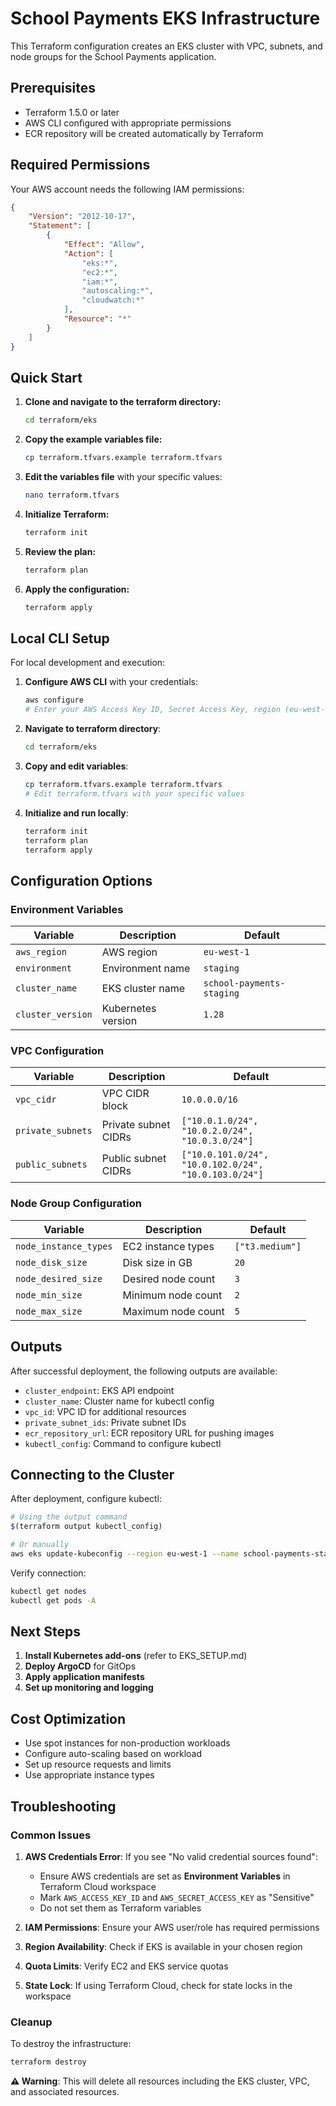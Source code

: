 # School Payments EKS Infrastructure

This Terraform configuration creates an EKS cluster with VPC, subnets, and node groups for the School Payments application.

## Prerequisites

- Terraform 1.5.0 or later
- AWS CLI configured with appropriate permissions
- ECR repository will be created automatically by Terraform

## Required Permissions

Your AWS account needs the following IAM permissions:

```json
{
    "Version": "2012-10-17",
    "Statement": [
        {
            "Effect": "Allow",
            "Action": [
                "eks:*",
                "ec2:*",
                "iam:*",
                "autoscaling:*",
                "cloudwatch:*"
            ],
            "Resource": "*"
        }
    ]
}
```

## Quick Start

1. **Clone and navigate to the terraform directory:**
   ```bash
   cd terraform/eks
   ```

2. **Copy the example variables file:**
   ```bash
   cp terraform.tfvars.example terraform.tfvars
   ```

3. **Edit the variables file** with your specific values:
   ```bash
   nano terraform.tfvars
   ```

4. **Initialize Terraform:**
   ```bash
   terraform init
   ```

5. **Review the plan:**
   ```bash
   terraform plan
   ```

6. **Apply the configuration:**
   ```bash
   terraform apply
   ```

## Local CLI Setup

For local development and execution:

1. **Configure AWS CLI** with your credentials:
   ```bash
   aws configure
   # Enter your AWS Access Key ID, Secret Access Key, region (eu-west-1), and output format
   ```

2. **Navigate to terraform directory**:
   ```bash
   cd terraform/eks
   ```

3. **Copy and edit variables**:
   ```bash
   cp terraform.tfvars.example terraform.tfvars
   # Edit terraform.tfvars with your specific values
   ```

4. **Initialize and run locally**:
   ```bash
   terraform init
   terraform plan
   terraform apply
   ```

## Configuration Options

### Environment Variables

| Variable | Description | Default |
|----------|-------------|---------|
| `aws_region` | AWS region | `eu-west-1` |
| `environment` | Environment name | `staging` |
| `cluster_name` | EKS cluster name | `school-payments-staging` |
| `cluster_version` | Kubernetes version | `1.28` |

### VPC Configuration

| Variable | Description | Default |
|----------|-------------|---------|
| `vpc_cidr` | VPC CIDR block | `10.0.0.0/16` |
| `private_subnets` | Private subnet CIDRs | `["10.0.1.0/24", "10.0.2.0/24", "10.0.3.0/24"]` |
| `public_subnets` | Public subnet CIDRs | `["10.0.101.0/24", "10.0.102.0/24", "10.0.103.0/24"]` |

### Node Group Configuration

| Variable | Description | Default |
|----------|-------------|---------|
| `node_instance_types` | EC2 instance types | `["t3.medium"]` |
| `node_disk_size` | Disk size in GB | `20` |
| `node_desired_size` | Desired node count | `3` |
| `node_min_size` | Minimum node count | `2` |
| `node_max_size` | Maximum node count | `5` |

## Outputs

After successful deployment, the following outputs are available:

- `cluster_endpoint`: EKS API endpoint
- `cluster_name`: Cluster name for kubectl config
- `vpc_id`: VPC ID for additional resources
- `private_subnet_ids`: Private subnet IDs
- `ecr_repository_url`: ECR repository URL for pushing images
- `kubectl_config`: Command to configure kubectl

## Connecting to the Cluster

After deployment, configure kubectl:

```bash
# Using the output command
$(terraform output kubectl_config)

# Or manually
aws eks update-kubeconfig --region eu-west-1 --name school-payments-staging
```

Verify connection:
```bash
kubectl get nodes
kubectl get pods -A
```

## Next Steps

1. **Install Kubernetes add-ons** (refer to EKS_SETUP.md)
2. **Deploy ArgoCD** for GitOps
3. **Apply application manifests**
4. **Set up monitoring and logging**

## Cost Optimization

- Use spot instances for non-production workloads
- Configure auto-scaling based on workload
- Set up resource requests and limits
- Use appropriate instance types

## Troubleshooting

### Common Issues

1. **AWS Credentials Error**: If you see "No valid credential sources found":
   - Ensure AWS credentials are set as **Environment Variables** in Terraform Cloud workspace
   - Mark `AWS_ACCESS_KEY_ID` and `AWS_SECRET_ACCESS_KEY` as "Sensitive"
   - Do not set them as Terraform variables

2. **IAM Permissions**: Ensure your AWS user/role has required permissions

3. **Region Availability**: Check if EKS is available in your chosen region

4. **Quota Limits**: Verify EC2 and EKS service quotas

5. **State Lock**: If using Terraform Cloud, check for state locks in the workspace

### Cleanup

To destroy the infrastructure:

```bash
terraform destroy
```

**⚠️ Warning**: This will delete all resources including the EKS cluster, VPC, and associated resources.